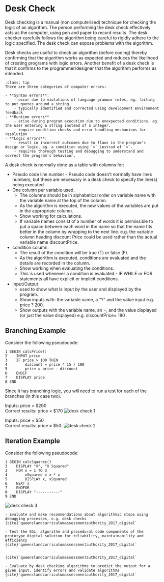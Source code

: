 # Desk Check

Desk checking is a manual (non computerised) technique for checking the logic of an algorithm. The person performing the desk check effectively acts as the computer, using pen and paper to record results. The desk checker carefully follows the algorithm being careful to rigidly adhere to the logic specified. The desk check can expose problems with the algorithm.

Desk checks are useful to check an algorithm (before coding) thereby confirming that the algorithm works as expected and reduces the likelihood of creating programs with logic errors. Another benefit of a desk check is that it confirms to the programmer/designer that the algorithm performs as intended.

```{admonition} Types of programming errors
:class: tip
There are three categories of computer errors: 

- **Syntax errors**:
    - occur due to violations of language grammar rules, eg. failing to put quotes around a string.
    - typically identified and corrected using development environment feedback
- **Runtime errors**
    - arise during program execution due to unexpected conditions, eg. the user entering a string instead of a integer.
    - require condition checks and error handling mechanisms for resolution
- **Logic errors**: 
    - result in incorrect outcomes due to flaws in the program's design or logic, eg. a condition using `>` instrad of `<`.
    - requires thorough testing and debugging to understand and correct the program's behaviour.
```

A desk check is normally done as a table with columns for:

- Pseudo code line number - Pseudo code doesn't normally have lines numbers, but these are necessary in a desk check to specify the line(s) being executed
- One column per variable used.
  - The columns should be in alphabetical order on variable name with the variable name at the top of the column.
  - As the algorithm is executed, the new values of the variables are put in the appropriate column.
  - Show working for calculations.
  - If variable names consist of a number of words it is permissible to put a space between each word in the name so that the name fits better in the column by wrapping to the next line. e.g. the variable column heading discount Price could be used rather than the actual variable name discountPrice.
- condition column.
  - The result of the condition will be true (T) or false (F).
  - As the algorithm is executed, conditions are evaluated and the details are recorded in the column.
  - Show working when evaluating the conditions.
  - This is used whenever a condition is evaluated - IF WHILE or FOR statements all have explicit or implicit conditions.
- Input/Output
  - used to show what is input by the user and displayed by the program.
  - Show inputs with: the variable name, a "?" and the value input e.g. price ? 200.
  - Show outputs with the variable name, an =, and the value displayed (or just the value displayed) e.g. discountPrice= 180 .

## Branching Example

Consider the following pseudocode:

``` pseudocode
1 BEGIN calcPrice()
2    INPUT price
3    IF price > 100 THEN
4        discount = price * 15 / 100
5        price = price - discount
6    ENDIF
7    DISPLAY price
8 END
```

Since it has branching logic, you will need to run a test for each of the branches (in this case two).

Inputs: price = \$200  
Correct results: price = \$170
![desk check 1](./assets/desk_check_1.png)

Inputs: price = \$50  
Correct results: price = \$50.
![desk check 2](./assets/desk_check_2.png)

## Iteration Example

Consider the following pseudocode:

``` pseudocode
1 BEGIN calcSquares()
2    DISPLAY "X", "X Squared"
3    FOR x = 1 TO 3
4        xSquared = x * x
5        DISPLAY x, xSquared
6    NEXT x
7    ENDFOR
8    DISPLAY "-----------"
9 END
```

![desk check 3](./assets/desk_check_3.png)

```{admonition} Unit 1 subject matter covered:
- Evaluate and make recommendations about algorithmic steps using debugging processes, e.g. desk checks
{cite}`queenslandcurriculumassessmentauthority_2017_digital`
```

```{admonition} Unit 2 subject matter covered:
- Test the SQL, algorithm and procedural code components of the prototype digital solution for reliability, maintainability and efficiency
{cite}`queenslandcurriculumassessmentauthority_2017_digital`
```

```{admonition} Unit 3 subject matter covered:

{cite}`queenslandcurriculumassessmentauthority_2017_digital`
```

```{admonition} Unit 4 subject matter covered:
- Evaluate by desk checking algorithms to predict the output for a given input, identify errors and validate algorithms
{cite}`queenslandcurriculumassessmentauthority_2017_digital`
```
